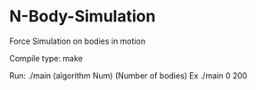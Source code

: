 # N-Body-Simulation
Force Simulation on bodies in motion

Compile type: make

Run: ./main (algorithm Num) (Number of bodies)
Ex ./main 0 200
